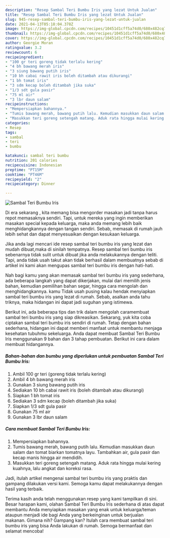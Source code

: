 ```yaml
---
description: "Resep Sambal Teri Bumbu Iris yang lezat Untuk Jualan"
title: "Resep Sambal Teri Bumbu Iris yang lezat Untuk Jualan"
slug: 945-resep-sambal-teri-bumbu-iris-yang-lezat-untuk-jualan
date: 2021-04-13T05:18:04.378Z
image: https://img-global.cpcdn.com/recipes/10451d1cff5a74d0/680x482cq70/sambal-teri-bumbu-iris-foto-resep-utama.jpg
thumbnail: https://img-global.cpcdn.com/recipes/10451d1cff5a74d0/680x482cq70/sambal-teri-bumbu-iris-foto-resep-utama.jpg
cover: https://img-global.cpcdn.com/recipes/10451d1cff5a74d0/680x482cq70/sambal-teri-bumbu-iris-foto-resep-utama.jpg
author: Georgie Moran
ratingvalue: 3.2
reviewcount: 6
recipeingredient:
- "100 gr teri goreng tidak terlalu kering"
- "4 bh bawang merah iris"
- "3 siung bawang putih iris"
- "10 bh cabai rawit iris boleh ditambah atau dikurangi"
- "1 bh tomat iris"
- "3 sdm kecap boleh ditambah jika suka"
- "1/3 sdt gula pasir"
- "75 ml air"
- "3 lbr daun salam"
recipeinstructions:
- "Mempersiapkan bahannya."
- "Tumis bawang merah, bawang putih lalu. Kemudian masukkan daun salam dan tomat biarkan tomatnya layu. Tambahkan air, gula pasir dan kecap manis hingga air mendidih."
- "Masukkan teri goreng setengah matang. Aduk rata hingga mulai kering kuahnya, lalu angkat dan koreksi rasa."
categories:
- Resep
tags:
- sambal
- teri
- bumbu

katakunci: sambal teri bumbu 
nutrition: 201 calories
recipecuisine: Indonesian
preptime: "PT15M"
cooktime: "PT46M"
recipeyield: "2"
recipecategory: Dinner

---
```



![Sambal Teri Bumbu Iris](https://img-global.cpcdn.com/recipes/10451d1cff5a74d0/680x482cq70/sambal-teri-bumbu-iris-foto-resep-utama.jpg)

Di era  sekarang , kita memang bisa mengorder masakan jadi tanpa harus repot memasaknya sendiri. Tapi, untuk mereka yang ingin memberikan masakan special kepada keluarga, maka anda memang lebih baik menghidangkannya dengan tangan sendiri. Sebab, memasak di rumah jauh lebih sehat dan dapat menyesuaikan dengan kesukaan keluarga.

Jika anda lagi mencari ide resep sambal teri bumbu iris yang lezat dan mudah dibuat,maka di sinilah tempatnya. Resep sambal teri bumbu iris  sebenarnya tidak sulit untuk dibuat jika anda melakukannya dengan teliti. Tapi, anda tidak usah takut akan tidak berhasil dalam membuatnya 
sebab di artikel ini kami akan mengupas sambal teri bumbu iris dengan hati-hati.  



Nah bagi kamu yang akan memasak sambal teri bumbu iris yang sederhana, ada beberapa langkah yang dapat dikerjakan, mulai dari memilih jenis bahan, kemudian pemilihan bahan segar, hingga cara mengolah dan menghidangkannya. kamu Tidak usah pusing kalau hendak menyiapkan sambal teri bumbu iris yang lezat di rumah. Sebab, asalkan anda  tahu triknya, maka hidangan ini dapat jadi suguhan yang istimewa.

Berikut ini, ada beberapa tips dan trik dalam mengolah caramembuat sambal teri bumbu iris yang siap dikreasikan. Sekarang, yuk kita coba ciptakan sambal teri bumbu iris sendiri di rumah. Tetap dengan bahan sederhana, hidangan ini dapat memberi manfaat untuk membantu menjaga kesehatan tubuhmu sekeluarga. Anda dapat membuat Sambal Teri Bumbu Iris menggunakan 9 bahan dan 3 tahap pembuatan. Berikut ini cara dalam membuat hidangannya.

<!--inarticleads1-->

##### Bahan-bahan dan bumbu yang diperlukan untuk pembuatan Sambal Teri Bumbu Iris:

1. Ambil 100 gr teri (goreng tidak terlalu kering)
1. Ambil 4 bh bawang merah iris
1. Gunakan 3 siung bawang putih iris
1. Sediakan 10 bh cabai rawit iris (boleh ditambah atau dikurangi)
1. Siapkan 1 bh tomat iris
1. Sediakan 3 sdm kecap (boleh ditambah jika suka)
1. Siapkan 1/3 sdt gula pasir
1. Gunakan 75 ml air
1. Gunakan 3 lbr daun salam




<!--inarticleads2-->

##### Cara membuat Sambal Teri Bumbu Iris:

1. Mempersiapkan bahannya.
1. Tumis bawang merah, bawang putih lalu. Kemudian masukkan daun salam dan tomat biarkan tomatnya layu. Tambahkan air, gula pasir dan kecap manis hingga air mendidih.
1. Masukkan teri goreng setengah matang. Aduk rata hingga mulai kering kuahnya, lalu angkat dan koreksi rasa.




Jadi, itulah artikel mengenai  sambal teri bumbu iris  yang praktis dan gampang dilakukan versi kami. Semoga kamu dapat melakukannya dengan hasil yang terbaik. 

Terima kasih anda telah menggunakan resep yang kami tampilkan di sini. Besar harapan kami, olahan  Sambal Teri Bumbu Iris sederhana di atas dapat membantu Anda menyiapkan masakan yang enak untuk keluarga/teman ataupun menjadi ide bagi Anda yang berkeinginan untuk berjualan makanan. Gimana nih? Gampang kan? Itulah cara membuat sambal teri bumbu iris yang bisa Anda lakukan di rumah. Semoga bermanfaat dan selamat mencoba!

